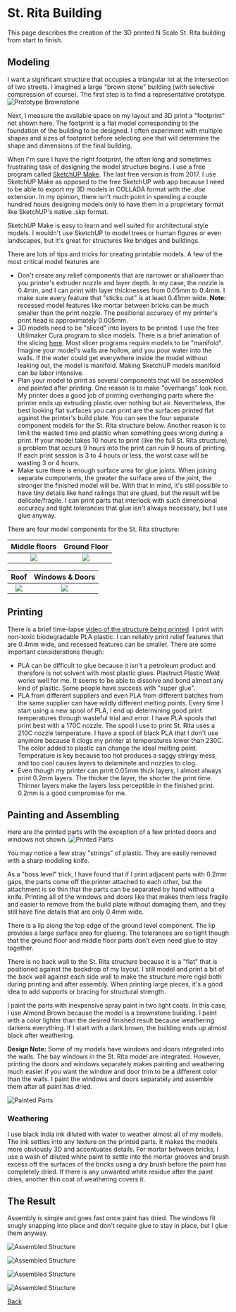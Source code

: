 # St. Rita Building

This page describes the creation of the 3D printed N Scale St. Rita building  from start to finish.

## Modeling

I want a significant structure that occupies a triangular lot at the intersection of two streets.  I imagined a large "brown stone" building (with selective compression of course). The first step is to find a representative prototype.  
![Prototype Brownstone](prototypeBrownstone.png)

Next, I measure the available space on my layout and 3D print a "footprint" not shown here. The footprint is a flat model corresponding to the foundation of the building to be designed. I often experiment with multiple shapes and sizes of footprint before selecting one that will determine the shape and dimensions of the final building.

When I'm sure I have the right footprint, the often long and sometimes frustrating task of designing the model structure begins. I use a free program called [SketchUP Make](https://support.sketchup.com/s/article/Can-I-still-download-SketchUp-Make-and-use-it-on-the-desktop). The last free version is from 2017. I use SketchUP Make as opposed to the free SketchUP web app because I need to be able to export my 3D models in COLLADA format with the *.dae* extension. In my opinion, there isn't much point in spending a couple hundred hours designing models only to have them in a proprietary format like SketchUP's native *.skp* format.

SketchUP Make is easy to learn and well suited for architectural style models. I wouldn't use SketchUP to model trees or human figures or even landscapes, but it's great for structures like bridges and buildings.

There are lots of tips and tricks for creating printable models. A few of the most critical model features are 

- Don't create any relief components that are narrower or shallower than you printer's extruder nozzle and layer depth. In my case, the nozzle is 0.4mm, and I can print with layer thicknesses from 0.05mm to 0.4mm. I make sure every feature that "sticks out" is at least 0.41mm wide. **Note:** recessed model features like mortar between bricks can be much smaller than the print nozzle. The positional accuracy of my printer's print head is approximately 0.005mm.
- 3D models need to be "sliced" into layers to be printed. I use the free Utilimaker Cura program to slice models. There is a brief animation of the slicing [here](SlicerAnimation_s.m4v). Most slicer programs require models to be "manifold". Imagine your model's walls are hollow, and you pour water into the walls. If the water could get everywhere inside the model without leaking out, the model is manifold. Making SketchUP models manifold can be labor intensive.
- Plan your model to print as several components that will be assembled and painted after printing. One reason is to make "overhangs" look nice. My printer does a good job of printing overhanging parts where the printer ends up extruding plastic over nothing but air. Nevertheless, the best looking flat surfaces you can print are the surfaces printed flat against the printer's build plate. You can see the four separate component models for the St. Rita structure below. Another reason is to limit the wasted time and plastic when something goes wrong during a print. If your model takes 10 hours to print (like the full St. Rita structure), a problem that occurs 9 hours into the print can ruin 9 hours of printing. If each print session is 3 to 4 hours or less, the worst case will be wasting 3 or 4 hours.
- Make sure there is enough surface area for glue joints. When joining separate components, the greater the surface area of the joint, the stronger the finished model will be. With that in mind, it's still possible to have tiny details like hand railings that are glued, but the result will be delicate/fragile. I can print parts that interlock with such dimensional accuracy and tight tolerances that glue isn't always necessary, but I use glue anyway.

There are four model components for the St. Rita structure:

Middle floors         |   Ground Floor                  
:------------------------:|:------------------------:
![](ModelPartA.png)  |  ![](ModelPartB.png) 

Roof |  Windows & Doors                 
:------------------------:|:------------------------:
![](ModelPartC.png) |  ![](ModelPartD.png)

## Printing

There is a brief time-lapse [video of the structure being printed](Timelapse3Dprinting.mp4). I print with non-toxic biodegradable PLA plastic. I can reliably print relief features that are 0.4mm wide, and recessed features can be smaller. There are some important considerations though:

- PLA can be difficult to glue because it isn't a petroleum product and therefore is not solvent with most plastic glues. Plastruct Plastic Weld works well for me. It seems to be able to dissolve and bond almost any kind of plastic. Some people have success with "super glue".
- PLA from different suppliers and even PLA from different batches from the same supplier can have wildly different melting points. Every time I start using a new spool of PLA, I end up determining good print temperatures through wasteful trial and error. I have PLA spools that print best with a 170C nozzle. The spool I use to print St. Rita uses a 210C nozzle temperature. I have a spool of black PLA that I don't use anymore because it clogs my printer at temperatures lower than 230C. The color added to plastic can change the ideal melting point. Temperature is key because too hot produces a saggy stringy mess, and too cool causes layers to delaminate and nozzles to clog.
- Even though my printer can print 0.05mm thick layers, I almost always print 0.2mm layers. The thicker the layer, the shorter the print time. Thinner layers make the layers less perceptible in the finished print. 0.2mm is a good compromise for me.

## Painting and Assembling

Here are the printed parts with the exception of a few printed doors and windows not shown.
![Printed Parts](printedParts.png)

You may notice a few stray "strings" of plastic. They are easily removed with a sharp modeling knife.

As a "boss level" trick, I have found that if I print adjacent parts with 0.2mm gaps, the parts come off the printer attached to each other, but the attachment is so thin that the parts can be separated by hand without a knife. Printing all of the windows and doors like that makes them less fragile and easier to remove from the build plate without damaging them, and they still have fine details that are only 0.4mm wide.

There is a lip along the top edge of the ground level component. The lip provides a large surface area for glueing. The tolerances are so tight though that the ground floor and middle floor parts don't even need glue to stay together.

There is no back wall to the St. Rita structure because it is a "flat" that is positioned against the backdrop of my layout. I still model and print a bit of the back wall against each side wall to make the structure more rigid both during printing and after assembly. When printing large pieces, it's a good idea to add supports or bracing for structural strength.

I paint the parts with inexpensive spray paint in two light coats. In this case, I use Almond Brown because the model is a brownstone building. I paint with a color lighter than the desired finished result because weathering darkens everything. If I start with a dark brown, the building ends up almost black after weathering.

**Design Note:** Some of my models have windows and doors integrated into the walls. The bay windows in the St. Rita model are integrated. However, printing the doors and windows separately makes painting and weathering much easier if you want the window and door trim to be a different color than the walls. I paint the windows and doors separately and assemble them after all paint has dried.

![Painted Parts](paintedParts.png)

### Weathering

I use black India ink diluted with water to weather almost all of my models. The ink settles into any texture on the printed parts. It makes the models more obviously 3D and accentuates details. For mortar between bricks, I use a wash of diluted white paint to settle into the mortar grooves and brush excess off the surfaces of the bricks using a dry brush before the paint has completely dried. If there is any unwanted white residue after the paint dries, another thin coat of weathering covers it.

## The Result

Assembly is simple and goes fast once paint has dried. The windows fit snugly snapping into place and don't require glue to stay in place, but I glue them anyway.

![Assembled Structure](assembledStructure.png)

![Assembled Structure](assembledStructure_b.png)

![Assembled Structure](assembledStructure_c.png)

![Assembled Structure](assembledStructure_d.png)


[Back](https://nscale4by8.github.io/nscale4x8/)
